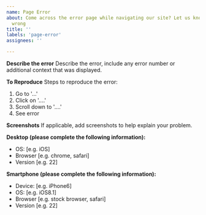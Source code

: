 ```yaml
---
name: Page Error
about: Come across the error page while navigating our site? Let us know what went
  wrong
title: ''
labels: 'page-error'
assignees: ''

---
```


**Describe the error**
Describe the error, include any error number or additional context that was displayed. 

**To Reproduce**
Steps to reproduce the error:
1. Go to '...'
2. Click on '....'
3. Scroll down to '....'
4. See error

**Screenshots**
If applicable, add screenshots to help explain your problem.

**Desktop (please complete the following information):**
 - OS: [e.g. iOS]
 - Browser [e.g. chrome, safari]
 - Version [e.g. 22]

**Smartphone (please complete the following information):**
 - Device: [e.g. iPhone6]
 - OS: [e.g. iOS8.1]
 - Browser [e.g. stock browser, safari]
 - Version [e.g. 22]